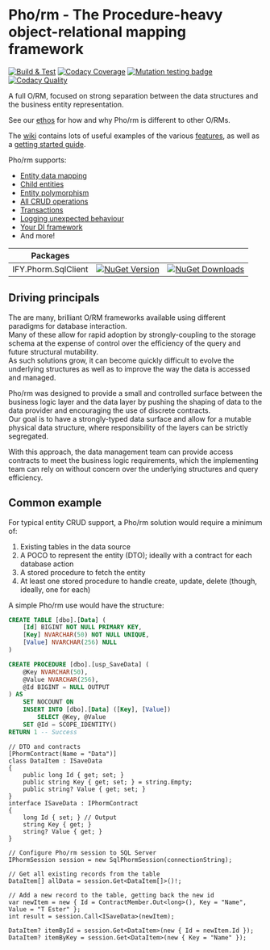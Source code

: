 # Pho/rm - The **P**rocedure-**h**eavy **o**bject-**r**elational **m**apping framework

[![Build & Test](https://github.com/IFYates/Phorm/actions/workflows/dotnet.yml/badge.svg)](https://github.com/IFYates/Phorm/actions/workflows/dotnet.yml)
[![Codacy Coverage](https://app.codacy.com/project/badge/Coverage/9862eeae674c422f84ea6dbe46ecc51e)](https://www.codacy.com/gh/IFYates/Phorm/dashboard?utm_source=github.com&utm_medium=referral&utm_content=IFYates/Phorm&utm_campaign=Badge_Coverage)
[![Mutation testing badge](https://img.shields.io/endpoint?style=flat&url=https%3A%2F%2Fbadge-api.stryker-mutator.io%2Fgithub.com%2FIFYates%2FPhorm%2Fmain)](https://dashboard.stryker-mutator.io/reports/github.com/IFYates/Phorm/main)
[![Codacy Quality](https://app.codacy.com/project/badge/Grade/9862eeae674c422f84ea6dbe46ecc51e)](https://www.codacy.com/gh/IFYates/Phorm/dashboard?utm_source=github.com&amp;utm_medium=referral&amp;utm_content=IFYates/Phorm&amp;utm_campaign=Badge_Grade)

A full O/RM, focused on strong separation between the data structures and the business entity representation.

See our [ethos](ethos) for how and why Pho/rm is different to other O/RMs.

The [wiki](wiki) contains lots of useful examples of the various [features](#feature-list), as well as a [getting started guide](getting-started).

Pho/rm supports:
* [Entity data mapping](howto-get)
* [Child entities](howto-get#resultsets)
* [Entity polymorphism](howto-get#genspec)
* [All CRUD operations](howto-call)
* [Transactions](howto-connectivity#transactions)
* [Logging unexpected behaviour](howto-events)
* [Your DI framework](howto-di)
* And more!

Packages|||
-|-|-
IFY.Phorm.SqlClient|[![NuGet Version](https://img.shields.io/nuget/v/IFY.Phorm.SqlClient)](https://www.nuget.org/packages/IFY.Phorm.SqlClient/)|[![NuGet Downloads](https://img.shields.io/nuget/dt/IFY.Phorm.SqlClient)](https://www.nuget.org/packages/IFY.Phorm.SqlClient/)

## Driving principals
The are many, brilliant O/RM frameworks available using different paradigms for database interaction.  
Many of these allow for rapid adoption by strongly-coupling to the storage schema at the expense of control over the efficiency of the query and future structural mutability.  
As such solutions grow, it can become quickly difficult to evolve the underlying structures as well as to improve the way the data is accessed and managed.

Pho/rm was designed to provide a small and controlled surface between the business logic layer and the data layer by pushing the shaping of data to the data provider and encouraging the use of discrete contracts.  
Our goal is to have a strongly-typed data surface and allow for a mutable physical data structure, where responsibility of the layers can be strictly segregated.

With this approach, the data management team can provide access contracts to meet the business logic requirements, which the implementing team can rely on without concern over the underlying structures and query efficiency.

## Common example
For typical entity CRUD support, a Pho/rm solution would require a minimum of:
1. Existing tables in the data source
1. A POCO to represent the entity (DTO); ideally with a contract for each database action
1. A stored procedure to fetch the entity
1. At least one stored procedure to handle create, update, delete (though, ideally, one for each)

A simple Pho/rm use would have the structure:
```SQL
CREATE TABLE [dbo].[Data] (
    [Id] BIGINT NOT NULL PRIMARY KEY,
    [Key] NVARCHAR(50) NOT NULL UNIQUE,
    [Value] NVARCHAR(256) NULL
)

CREATE PROCEDURE [dbo].[usp_SaveData] (
    @Key NVARCHAR(50),
    @Value NVARCHAR(256),
    @Id BIGINT = NULL OUTPUT
) AS
    SET NOCOUNT ON
    INSERT INTO [dbo].[Data] ([Key], [Value])
        SELECT @Key, @Value
    SET @Id = SCOPE_IDENTITY()
RETURN 1 -- Success
```
```CSharp
// DTO and contracts
[PhormContract(Name = "Data")]
class DataItem : ISaveData
{
    public long Id { get; set; }
    public string Key { get; set; } = string.Empty;
    public string? Value { get; set; }
}
interface ISaveData : IPhormContract
{
    long Id { set; } // Output
    string Key { get; }
    string? Value { get; }
}

// Configure Pho/rm session to SQL Server
IPhormSession session = new SqlPhormSession(connectionString);

// Get all existing records from the table
DataItem[] allData = session.Get<DataItem[]>()!;

// Add a new record to the table, getting back the new id
var newItem = new { Id = ContractMember.Out<long>(), Key = "Name", Value = "T Ester" };
int result = session.Call<ISaveData>(newItem);

DataItem? itemById = session.Get<DataItem>(new { Id = newItem.Id });
DataItem? itemByKey = session.Get<DataItem>(new { Key = "Name" });
```